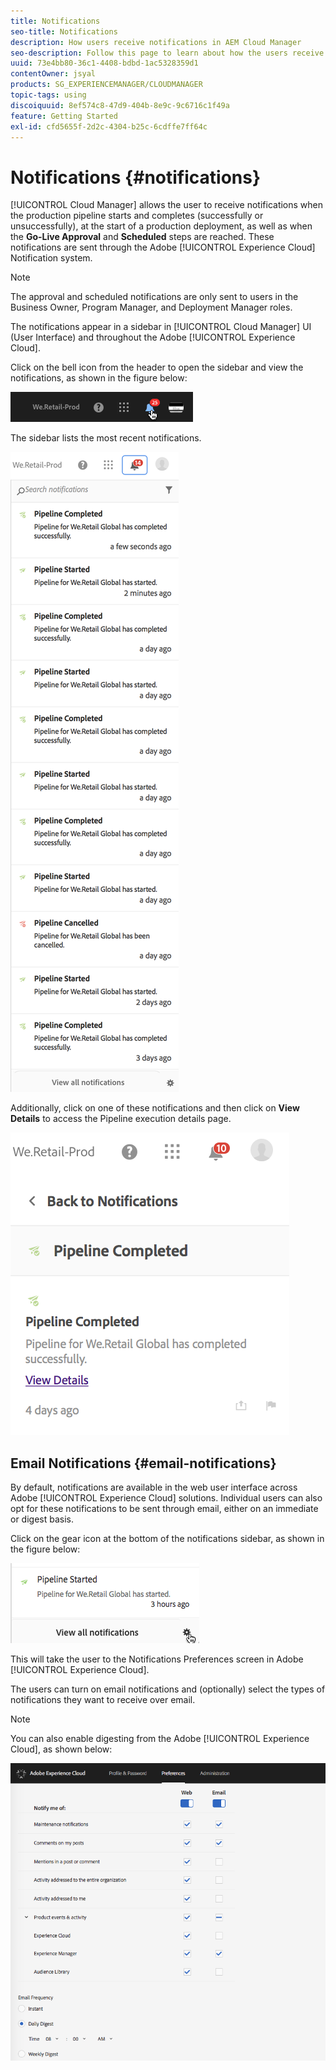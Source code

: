```yaml
---
title: Notifications
seo-title: Notifications
description: How users receive notifications in AEM Cloud Manager
seo-description: Follow this page to learn about how the users receive notifications when a pipeline starts and completes - successfully or unsuccessfully - in AEM Cloud Manager.
uuid: 73e4bb80-36c1-4408-bdbd-1ac5328359d1
contentOwner: jsyal
products: SG_EXPERIENCEMANAGER/CLOUDMANAGER
topic-tags: using
discoiquuid: 8ef574c8-47d9-404b-8e9c-9c6716c1f49a
feature: Getting Started
exl-id: cfd5655f-2d2c-4304-b25c-6cdffe7ff64c
---
```

# Notifications {#notifications}

[!UICONTROL Cloud Manager] allows the user to receive notifications when the production pipeline starts and completes (successfully or unsuccessfully), at the start of a production deployment, as well as when the **Go-Live Approval** and **Scheduled** steps are reached. These notifications are sent through the Adobe [!UICONTROL Experience Cloud] Notification system.

>[!NOTE]
>
>The approval and scheduled notifications are only sent to users in the Business Owner, Program Manager, and Deployment Manager roles.

The notifications appear in a sidebar in [!UICONTROL Cloud Manager] UI (User Interface) and throughout the Adobe [!UICONTROL Experience Cloud].

Click on the bell icon from the header to open the sidebar and view the notifications, as shown in the figure below:

![](/help/assets/image2018-7-12_11-52-40.png)

The sidebar lists the most recent notifications.

![](/help/assets/screen_shot_2018-07-20at91406pm.png)

Additionally, click on one of these notifications and then click on **View Details** to access the Pipeline execution details page.

![](/help/assets/screen_shot_2018-08-14at43503pm.png)

## Email Notifications {#email-notifications}

By default, notifications are available in the web user interface across Adobe [!UICONTROL Experience Cloud] solutions. Individual users can also opt for these notifications to be sent through email, either on an immediate or digest basis.

Click on the gear icon at the bottom of the notifications sidebar, as shown in the figure below:

![](/help/assets/image2018-7-12_12-8-19.png)

This will take the user to the Notifications Preferences screen in Adobe [!UICONTROL Experience Cloud].

The users can turn on email notifications and (optionally) select the types of notifications they want to receive over email.

>[!NOTE]
>
>You can also enable digesting from the Adobe [!UICONTROL Experience Cloud], as shown below:

![](/help/assets/image2018-7-12_12-10-51.png)
